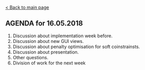 [< Back to main page](/)
## AGENDA for 16.05.2018
1. Discussion about implementation week before.
2. Discussion about new GUI views.
3. Discussion about penalty optimisation for soft coinstrainsts.
4. Discussion about presentation.
5. Other questions.
6. Division of work for the next week
